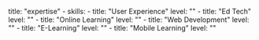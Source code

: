 title: "expertise"
	- skills:
      - title: "User Experience"
        level: ""
      - title: "Ed Tech"
        level: ""
      - title: "Online Learning"
        level: ""
      - title: "Web Development"
        level: ""
      - title: "E-Learning"
        level: ""
      - title: "Mobile Learning"
        level: ""